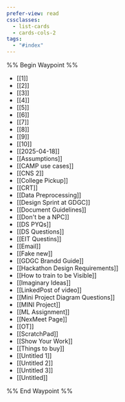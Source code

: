 ```yaml
---
prefer-view: read
cssclasses:
  - list-cards
  - cards-cols-2
tags:
  - "#index"
---
```

%% Begin Waypoint %%
- [[1]]
- [[2]]
- [[3]]
- [[4]]
- [[5]]
- [[6]]
- [[7]]
- [[8]]
- [[9]]
- [[10]]
- [[2025-04-18]]
- [[Assumptions]]
- [[CAMP use cases]]
- [[CNS 2]]
- [[College Pickup]]
- [[CRT]]
- [[Data Preprocessing]]
- [[Design Sprint at GDGC]]
- [[Document Guidelines]]
- [[Don't be a NPC]]
- [[DS PYQs]]
- [[DS Questions]]
- [[EIT Questins]]
- [[Email]]
- [[Fake new]]
- [[GDGC Brandd Guide]]
- [[Hackathon Design Requirements]]
- [[How to train to be Visible]]
- [[Imaginary Ideas]]
- [[LinkedPost of video]]
- [[Mini Project Diagram Questions]]
- [[MINI Project]]
- [[ML Assignment]]
- [[NexMeet Page]]
- [[OT]]
- [[ScratchPad]]
- [[Show Your Work]]
- [[Things to buy]]
- [[Untitled 1]]
- [[Untitled 2]]
- [[Untitled 3]]
- [[Untitled]]

%% End Waypoint %%

